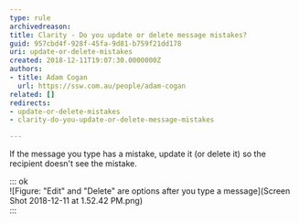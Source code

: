 ```yaml
---
type: rule
archivedreason: 
title: Clarity - Do you update or delete message mistakes?
guid: 957cbd4f-928f-45fa-9d81-b759f21dd178
uri: update-or-delete-mistakes
created: 2018-12-11T19:07:30.0000000Z
authors:
- title: Adam Cogan
  url: https://ssw.com.au/people/adam-cogan
related: []
redirects:
- update-or-delete-mistakes
- clarity-do-you-update-or-delete-message-mistakes

---
```


If the message you type has a mistake, update it (or delete it) so the recipient doesn't see the mistake.

<!--endintro-->


::: ok  
![Figure: "Edit" and "Delete" are options after you type a message](Screen Shot 2018-12-11 at 1.52.42 PM.png)  
:::
